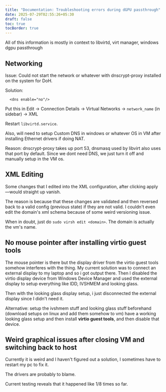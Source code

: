 ```yaml
---
title: "Documentation: Troubleshooting errors during dGPU passthrough"
date: 2025-07-29T02:55:26+05:30
draft: false
toc: true
tocBorder: true
---
```


All of this information is mostly in context to libvirtd, virt manager, windows dgpu passthrough

## Networking

Issue: Could not start the network or whatever with dnscrypt-proxy installed on the system for DoH.

Solution:
```
  <dns enable="no"/>
```
Put this in Edit -> Connection Details -> Virtual Networks -> `network_name` (in sidebar) -> XML

Restart `libvirtd.service`.

Also, will need to setup Custom DNS in windows or whatever OS in VM after installing Ethernet drivers if doing NAT.

Reason: dnscrypt-proxy takes up port 53, dnsmasq used by libvirt also uses that port by default.
Since we dont need DNS, we just turn it off and manually setup in the VM os.

## XML Editing

Some changes that I edited into the XML configuration, after clicking apply—would straight up vanish.

The reason is because that these changes are validated and then reversed back to a valid config (previous state) if
they are not valid. I couldn't even edit the domain's xml schema because of some weird versioning issue.

When in doubt, just do `sudo virsh edit <domain>`. The domain is actually the vm's name.

## No mouse pointer after installing virtio guest tools

The mouse pointer is there but the display driver from the virtio guest tools somehow interferes with the thing.
My current solution was to connect an external display to my laptop and so i got output there. Then I disabled the
virtio display device from Windows Device Manager and used the external display to setup everything like IDD, IVSHMEM
and looking glass.

Then with the looking glass display setup, i just disconnected the external display since I didn't need it.

Alternative: setup the ivshmem stuff and looking glass stuff beforehand (download setups on linux and add them somehow to vm)
have a working looking glass setup and then install **virtio guest tools**, and then disable that device.

## Weird graphical issues after closing VM and switching back to host

Currently it is weird and I haven't figured out a solution, I sometimes have to restart my pc to fix it.

The drivers are probably to blame.

Current testing reveals that it happened like 1/8 times so far.